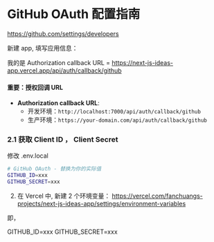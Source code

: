 # GitHub OAuth 配置指南

https://github.com/settings/developers

新建 app, 填写应用信息：

我的是
Authorization callback URL =
https://next-js-ideas-app.vercel.app/api/auth/callback/github

#### 重要：授权回调 URL

- **Authorization callback URL**:
  - 开发环境：`http://localhost:7000/api/auth/callback/github`
  - 生产环境：`https://your-domain.com/api/auth/callback/github`

### 2.1 获取 Client ID ， Client Secret

修改 .env.local

```bash
# GitHub OAuth - 替换为你的实际值
GITHUB_ID=xxx
GITHUB_SECRET=xxx
```

2. 在 Vercel 中, 新建 2 个环境变量：
   https://vercel.com/fanchuangs-projects/next-js-ideas-app/settings/environment-variables

即，

GITHUB_ID=xxx
GITHUB_SECRET=xxx
